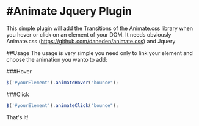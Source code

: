 #Animate Jquery Plugin
=====================

This simple plugin will add the Transitions of the Animate.css library when you hover or click on an element of your DOM. 
It needs obviously Animate.css (https://github.com/daneden/animate.css) and Jquery

##Usage
The usage is very simple you need only to link your element and choose the animation you wanto to add:

###Hover
```javascript
$('#yourElement').animateHover("bounce");
```

###Click
```javascript
$('#yourElement').animateClick("bounce");
```

That's it!

